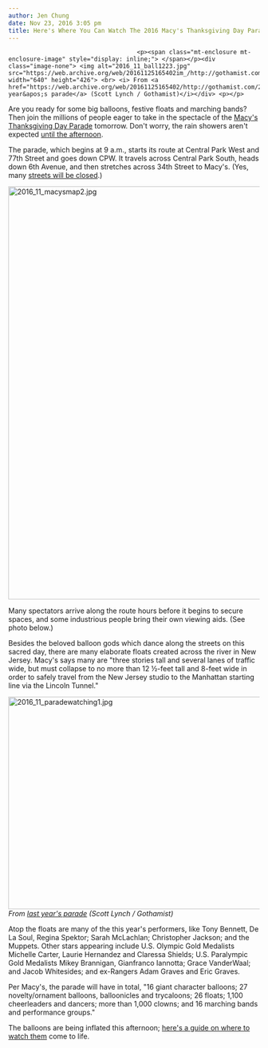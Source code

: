 ```yaml
---
author: Jen Chung
date: Nov 23, 2016 3:05 pm
title: Here's Where You Can Watch The 2016 Macy's Thanksgiving Day Parade
---
```


	
										<p><span class="mt-enclosure mt-enclosure-image" style="display: inline;"> </span></p><div class="image-none"> <img alt="2016_11_ball1223.jpg" src="https://web.archive.org/web/20161125165402im_/http://gothamist.com/attachments/jen/2016_11_ball1223.jpg" width="640" height="426"> <br> <i> From <a href="https://web.archive.org/web/20161125165402/http://gothamist.com/2015/11/27/photos_thanksgiving_day_parade.php">last year&apos;s parade</a> (Scott Lynch / Gothamist)</i></div> <p></p>

<p>Are you ready for some big balloons, festive floats and marching bands? Then join the millions of people eager to take in the spectacle of the <a href="https://web.archive.org/web/20161125165402/http://social.macys.com/parade/">Macy&apos;s Thanksgiving Day Parade</a> tomorrow. Don&apos;t worry, the rain showers aren&apos;t expected <a href="https://web.archive.org/web/20161125165402/https://weather.com/weather/holiday/thanksgiving/l/10023:4:US">until the afternoon</a>.</p>

<p>The parade, which begins at 9 a.m., starts its route at Central Park West and 77th Street and goes down CPW. It travels across Central Park South, heads down 6th Avenue, and then stretches across 34th Street to Macy&apos;s. (Yes, many <a href="https://web.archive.org/web/20161125165402/http://gothamist.com/2016/11/20/macys_thanksgiving_parade_street_cl.php">streets will be closed</a>.)</p>

<p><span class="mt-enclosure mt-enclosure-image" style="display: inline;"> <img alt="2016_11_macysmap2.jpg" src="https://web.archive.org/web/20161125165402im_/http://gothamist.com/attachments/jen/2016_11_macysmap2.jpg" width="640" height="828" class="image-none"> </span></p>

<p>Many spectators arrive along the route hours before it begins to secure spaces, and some industrious people bring their own viewing aids. (See photo below.)</p>

<p>Besides the beloved balloon gods which dance along the streets on this sacred day, there are many elaborate floats created across the river in New Jersey. Macy&apos;s says many are &quot;three stories tall and several lanes of traffic wide, but must collapse to no more than 12 &#xBD;-feet tall and 8-feet wide in order to safely travel from the New Jersey studio to the Manhattan starting line via the Lincoln Tunnel.&quot; </p>

<p><span class="mt-enclosure mt-enclosure-image" style="display: inline;"> </span></p><div class="image-none"> <img alt="2016_11_paradewatching1.jpg" src="https://web.archive.org/web/20161125165402im_/http://gothamist.com/attachments/jen/2016_11_paradewatching1.jpg" width="640" height="426"> <br> <i> From <a href="https://web.archive.org/web/20161125165402/http://gothamist.com/2015/11/27/photos_thanksgiving_day_parade.php">last year&apos;s parade</a> (Scott Lynch / Gothamist)</i></div> <p></p>

<p>Atop the floats are many of the this year&apos;s performers, like Tony Bennett, De La Soul, Regina Spektor; Sarah McLachlan; Christopher Jackson; and the Muppets. Other stars appearing include U.S. Olympic Gold Medalists Michelle Carter, Laurie Hernandez and Claressa Shields; U.S. Paralympic Gold Medalists Mikey Brannigan, Gianfranco Iannotta; Grace VanderWaal; and Jacob Whitesides; and ex-Rangers Adam Graves and Eric Graves. </p>

<p>Per Macy&apos;s, the parade will have in total, &quot;16 giant character balloons; 27 novelty/ornament balloons, balloonicles and trycaloons; 26 floats; 1,100 cheerleaders and dancers; more than 1,000 clowns; and 16 marching bands and performance groups.&quot; </p>

<p>The balloons are being inflated this afternoon; <a href="https://web.archive.org/web/20161125165402/http://gothamist.com/2016/11/22/map_heres_where_to_see_macys_2016_t.php#photo-1">here&apos;s a guide on where to watch them</a> come to life.<br>
</p>					
										
									
				